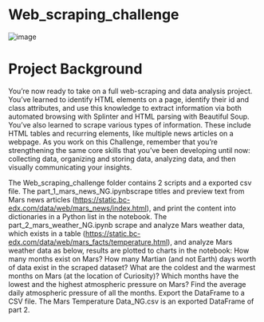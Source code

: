 # Web_scraping_challenge
![image](https://github.com/RabNing/Web_Scraping/assets/126477871/3d42e308-f3ca-4130-a7dd-784e865a56df)

# Project Background
You’re now ready to take on a full web-scraping and data analysis project. You’ve learned to identify HTML elements on a page, identify their id and class attributes, and use this knowledge to extract information via both automated browsing with Splinter and HTML parsing with Beautiful Soup. You’ve also learned to scrape various types of information. These include HTML tables and recurring elements, like multiple news articles on a webpage.
As you work on this Challenge, remember that you’re strengthening the same core skills that you’ve been developing until now: collecting data, organizing and storing data, analyzing data, and then visually communicating your insights.



The Web_scraping_challenge folder contains 2 scripts and a exported csv file.
The part_1_mars_news_NG.ipynbscrape titles and preview text from Mars news articles (https://static.bc-edx.com/data/web/mars_news/index.html), and print the content into dictionaries in a Python list in the notebook.
The part_2_mars_weather_NG.ipynb scrape and analyze Mars weather data, which exists in a table (https://static.bc-edx.com/data/web/mars_facts/temperature.html), and analyze Mars weather data as below, results are plotted to charts in the notebook:
   How many months exist on Mars?
   How many Martian (and not Earth) days worth of data exist in the scraped dataset?
   What are the coldest and the warmest months on Mars (at the location of Curiosity)? 
   Which months have the lowest and the highest atmospheric pressure on Mars? 
   Find the average daily atmospheric pressure of all the months.
   Export the DataFrame to a CSV file.
The Mars Temperature Data_NG.csv is an exported DataFrame of part 2.
